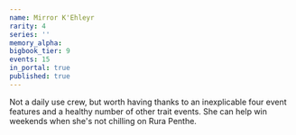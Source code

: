 ```yaml
---
name: Mirror K'Ehleyr
rarity: 4
series: ''
memory_alpha:
bigbook_tier: 9
events: 15
in_portal: true
published: true
---
```


Not a daily use crew, but worth having thanks to an inexplicable four event features and a healthy number of other trait events. She can help win weekends when she's not chilling on Rura Penthe.
